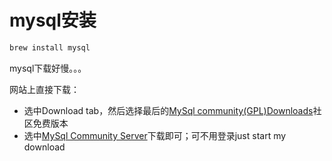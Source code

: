 # mysql安装

```bash
brew install mysql
```

mysql下载好慢。。。

网站上直接下载：

* 选中Download tab，然后选择最后的[MySql community(GPL)Downloads](https://dev.mysql.com/downloads/)社区免费版本
* 选中[MySql Community Server](https://dev.mysql.com/downloads/file/?id=499568)下载即可；可不用登录just start my download

